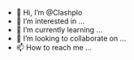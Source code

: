 - 👋 Hi, I’m @Clashplo
- 👀 I’m interested in ...
- 🌱 I’m currently learning ...
- 💞️ I’m looking to collaborate on ...
- 📫 How to reach me ...

<!---
Clashplo/Clashplo is a ✨ special ✨ repository because its `README.md` (this file) appears on your GitHub profile.
You can click the Preview link to take a look at your changes.
--->
